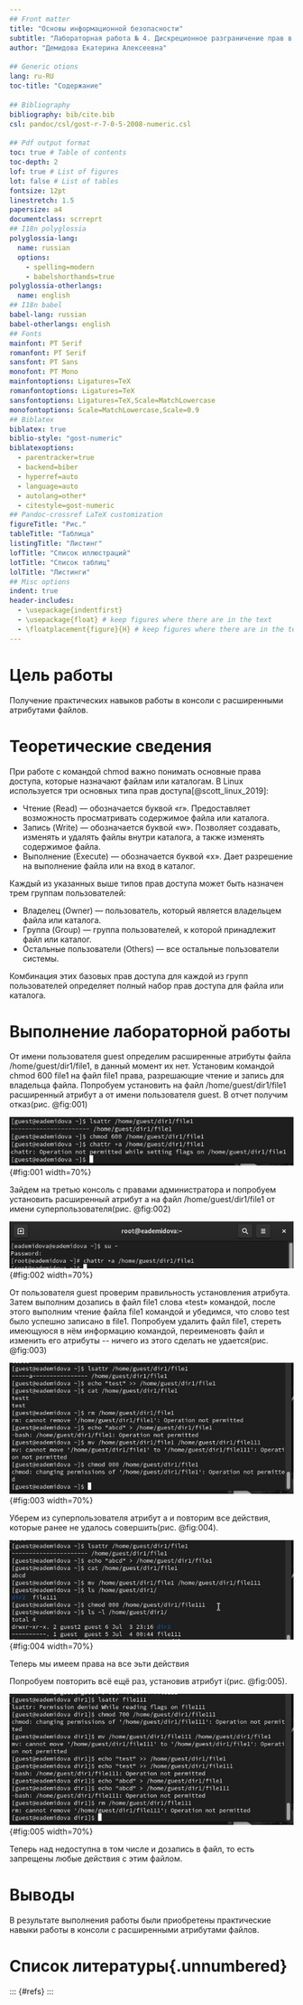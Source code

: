 ```yaml
---
## Front matter
title: "Основы информационной безопасности"
subtitle: "Лабораторная работа № 4. Дискреционное разграничение прав в Linux. Расширенные атрибуты"
author: "Демидова Екатерина Алексеевна"

## Generic otions
lang: ru-RU
toc-title: "Содержание"

## Bibliography
bibliography: bib/cite.bib
csl: pandoc/csl/gost-r-7-0-5-2008-numeric.csl

## Pdf output format
toc: true # Table of contents
toc-depth: 2
lof: true # List of figures
lot: false # List of tables
fontsize: 12pt
linestretch: 1.5
papersize: a4
documentclass: scrreprt
## I18n polyglossia
polyglossia-lang:
  name: russian
  options:
	- spelling=modern
	- babelshorthands=true
polyglossia-otherlangs:
  name: english
## I18n babel
babel-lang: russian
babel-otherlangs: english
## Fonts
mainfont: PT Serif
romanfont: PT Serif
sansfont: PT Sans
monofont: PT Mono
mainfontoptions: Ligatures=TeX
romanfontoptions: Ligatures=TeX
sansfontoptions: Ligatures=TeX,Scale=MatchLowercase
monofontoptions: Scale=MatchLowercase,Scale=0.9
## Biblatex
biblatex: true
biblio-style: "gost-numeric"
biblatexoptions:
  - parentracker=true
  - backend=biber
  - hyperref=auto
  - language=auto
  - autolang=other*
  - citestyle=gost-numeric
## Pandoc-crossref LaTeX customization
figureTitle: "Рис."
tableTitle: "Таблица"
listingTitle: "Листинг"
lofTitle: "Список иллюстраций"
lotTitle: "Список таблиц"
lolTitle: "Листинги"
## Misc options
indent: true
header-includes:
  - \usepackage{indentfirst}
  - \usepackage{float} # keep figures where there are in the text
  - \floatplacement{figure}{H} # keep figures where there are in the text
---
```


# Цель работы

Получение практических навыков работы в консоли с расширенными атрибутами файлов.

# Теоретические сведения

При работе с командой chmod важно понимать основные права доступа, которые назначают файлам или каталогам. В Linux используется три основных типа прав доступа[@scott_linux_2019]:

  - Чтение (Read) — обозначается буквой «r». Предоставляет возможность просматривать содержимое файла или каталога.
  - Запись (Write) — обозначается буквой «w». Позволяет создавать, изменять и удалять файлы внутри каталога, а также изменять содержимое файла.
  - Выполнение (Execute) — обозначается буквой «x». Дает разрешение на выполнение файла или на вход в каталог.

Каждый из указанных выше типов прав доступа может быть назначен трем группам пользователей:

  - Владелец (Owner) — пользователь, который является владельцем файла или каталога.
  - Группа (Group) — группа пользователей, к которой принадлежит файл или каталог.
  - Остальные пользователи (Others) — все остальные пользователи системы.

Комбинация этих базовых прав доступа для каждой из групп пользователей определяет полный набор прав доступа для файла или каталога.

# Выполнение лабораторной работы

От имени пользователя guest определим расширенные атрибуты файла /home/guest/dir1/file1, в данный момент их нет. Установим командой chmod 600 file1 на файл file1 права, разрешающие чтение и запись для владельца файла. Попробуем установить на файл /home/guest/dir1/file1 расширенный атрибут a от имени пользователя guest. В отчет получим отказ(рис. @fig:001)

![Просмотр и попытка изменения расширенных атрибутов файла от имени guest](image/1.png){#fig:001 width=70%}

Зайдем на третью консоль с правами администратора и попробуем установить расширенный атрибут a на файл /home/guest/dir1/file1 от имени суперпользователя(рис. @fig:002)

![Изменение расширенных атрибутов файла от имени суперпользователя](image/2.png){#fig:002 width=70%}

От пользователя guest проверим правильность установления атрибута. Затем выполним дозапись в файл file1 слова «test» командой, после этого выполним чтение файла file1 командой и убедимся, что слово test было успешно записано в file1. Попробуем удалить файл file1, стереть имеющуюся в нём информацию командой, переименовть файл и изменить его атрибуты -- ничего из этого сделать не удается(рис. @fig:003)

![Проверка прав с расширенным атрибутом `a`](image/3.png){#fig:003 width=70%}

Уберем из суперпользователя атрибут a и повторим все действия, которые ранее не удалось совершить(рис. @fig:004).

![Проверка прав без расширенных атрибутов](image/4.png){#fig:004 width=70%}

Теперь мы имеем права на все эьти действия

Попробуем повторить всё ещё раз, установив атрибут i(рис. @fig:005).

![Проверка прав с расширенным атрибутом `i`](image/5.png){#fig:005 width=70%}

Теперь над недоступна в том числе и дозапись в файл, то есть запрещены любые действия с этим файлом.

# Выводы

В результате выполнения работы были приобретены практические навыки работы в консоли с расширенными атрибутами файлов.

# Список литературы{.unnumbered}

::: {#refs}
:::


